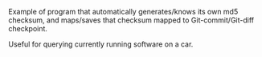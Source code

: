 Example of program that automatically generates/knows its own md5 checksum, and maps/saves that checksum mapped to Git-commit/Git-diff checkpoint.

Useful for querying currently running software on a car.
